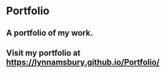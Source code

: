 # Portfolio

## A portfolio of my work.

## Visit my portfolio at https://lynnamsbury.github.io/Portfolio/